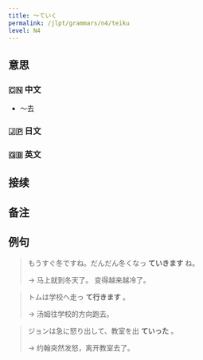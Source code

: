 ```yaml
---
title: 〜ていく
permalink: /jlpt/grammars/n4/teiku
level: N4
---
```


## 意思

### 🇨🇳 中文

- 〜去

### 🇯🇵 日文


### 🇬🇧 英文


## 接续


## 备注


## 例句

> もうすぐ冬ですね。だんだん冬くなっ **ていきます** ね。
>
> → 马上就到冬天了。 变得越来越冷了。

> トムは学校へ走っ **て行きます** 。
>
> → 汤姆往学校的方向跑去。

> ジョンは急に怒り出して、教室を出 **ていった** 。
>
> → 约翰突然发怒，离开教室去了。

